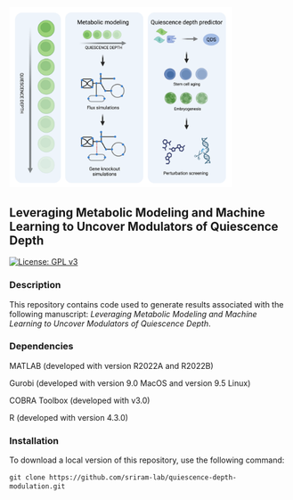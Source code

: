 <img src="https://raw.githubusercontent.com/sriram-lab/quiescence-depth-modulation/main/images/header_image.tiff" alt="header image" width= "400" style="text-align: center"/>

## Leveraging Metabolic Modeling and Machine Learning to Uncover Modulators of Quiescence Depth

[![License: GPL v3](https://img.shields.io/badge/License-GPLv3-blue.svg)](https://www.gnu.org/licenses/gpl-3.0)

### Description

This repository contains code used to generate results associated with the following manuscript: *Leveraging Metabolic Modeling and Machine Learning to Uncover Modulators of Quiescence Depth*.

### Dependencies

MATLAB (developed with version R2022A and R2022B)

Gurobi (developed with version 9.0 MacOS and version 9.5 Linux)

COBRA Toolbox (developed with v3.0)

R (developed with version 4.3.0)

### Installation

To download a local version of this repository, use the following command:

```         
git clone https://github.com/sriram-lab/quiescence-depth-modulation.git
```
